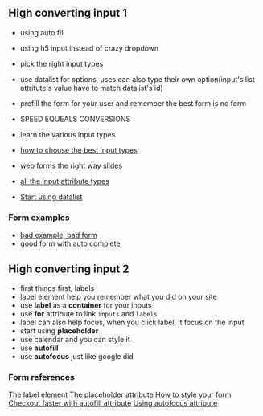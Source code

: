 ## High converting input 1

+ using auto fill
+ using h5 input instead of crazy dropdown
+ pick the right input  types
+ use datalist for options, uses can also type their own option(input's list attritute's value have to match datalist's id)
+ prefill the form for your user and remember the best form is no form
+ SPEED EQUEALS CONVERSIONS
+ learn the various input types


+ [how to choose the best input types](https://developers.google.com/web/fundamentals/design-and-ui/input/forms/choose-the-best-input-type?hl=en#html5-input-types)
+ [web forms the right way slides](http://www.slideshare.net/greenido/web-forms-the-right-way)
+ [all the input attribute types](https://developer.mozilla.org/en-US/docs/Web/HTML/Element/input#attr-type)
+ [Start using datalist](https://developer.mozilla.org/en-US/docs/Web/HTML/Element/datalist)

### Form examples
+ [bad example, bad form](http://udacity.github.io/course-web-forms/lesson1/flightPicker/)
+ [good form with auto complete](http://greenido.github.io/Product-Site-101/form-cc-example-m3.html)


## High converting input 2
+ first things first, labels
+ label element help you remember what you did on your site
+ use **label** as a **container** for your inputs
+ use **for** attribute to link ``inputs`` and ``labels``
+ label can also help focus, when you click label, it focus on the input
+ start using **placeholder**
+ use calendar and you can style it
+ use **autofill**
+ use **autofocus** just like google did


### Form references
[The label element](https://developer.mozilla.org/en-US/docs/Web/HTML/Element/label)
[The placeholder attribute](https://developer.mozilla.org/en-US/docs/Web/HTML/Element/input#attr-placeholder)
[How to style your form](https://www.tjvantoll.com/2013/04/15/list-of-pseudo-elements-to-style-form-controls/#input_date)
[Checkout faster with autofill attribute](https://developers.google.com/web/updates/2015/06/checkout-faster-with-autofill?hl=en)
[Using autofocus attribute](https://developer.mozilla.org/en-US/docs/Web/HTML/Element/input#attr-autofocus)
